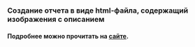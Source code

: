 ### Создание отчета в виде html-файла, содержащий изображения с описанием
#### Подробнее можно прочитать на [сайте](https://newtechaudit.ru/instrumenty-python-sozdanie-nestandartnyh-otchetov/, 'newtechaudit').

